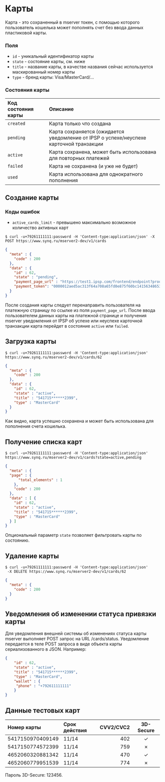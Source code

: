 # Карты

Карта - это сохраненный в mserver токен, с помощью которого пользователь кошелька может пополнять счет без ввода данных пластиковой карты.

### Поля

* `id` - уникальный идентификатор карты
* `state` - состояние карты, см. ниже
* `title` - название карты, в качестве названия сейчас используется маскированный номер карты
* `type` - бренд карты: Visa/MasterCard/...

### Состояния карты

| Код состояния карты   | Описание                                                                                     |
| :-------------------  |:---------------------------------------------------------------------------------------------|
| `created`             | Карта только что создана                                                                     |
| `pending`             | Карта сохраняется (ожидается уведомление от IPSP о успехе/неуспехе карточной транзакции      |
| `active`              | Карта сохранена, может быть использована для повторных платежей                              |
| `failed`              | Карта не сохранена (и уже не будет)                                                          |
| `used`                | Карта использована для однократного пополнения

## Создание карты

### Коды ошибок

* `active_cards_limit` - превышено максимально возможное количество активных карт

```shell
$ curl -u+79261111111:password -H 'Content-type:application/json' -X POST https://www.synq.ru/mserver2-dev/v1/cards
```

```json
{
  "meta" : {
    "code" : 200
  },
  "data" : {
    "id" : 62,
    "state" : "pending",
    "payment_page_url" : "https://test1.ipsp.com/frontend/endpoint?product_id=1721&desc=mserver2&payment_type=A&amount=1.00&currency=RUB&biller_client_id=1f95c7b9-74e5-4fd7-983d-c8d03d90347e&perspayee_expiry=0150&recur_freq=1&locale=ru&hash=cace0d7de544a25d2aa685ef12263a10655d9058",
    "payment_token": "0000012aed5ac313f64a708a65fd0e875f60bc1415634865334311dd49178aff439f4b42c6ae628854e71385dc87eb9ae5cb5633ce1ee7221668ec4e90a7a3dcd676ace6b298874e85cb52556b1265d1247dfb0e1c529fd11b0551219f39a6ef296298c1488f3b0ba5cf8d9f8c8af528ffe3aef3a59325e38d07ade2dadef479ca3f4522cc6285ca285e37a63df687ce8ec06a416d78d11fcd7"
  }
}
```

После создания карты следует перенаправить пользователя на платежную страницу по ссылке из поля `payment_page_url`. После ввода пользователем данных карты на платежной странице  и получения mserver уведомления от IPSP об успехе или неуспехе карточной транзакции карта перейдет в состояние `active` или `failed`.

## Загрузка карты

```shell
$ curl -u+79261111111:password -H 'Content-type:application/json' https://www.synq.ru/mserver2-dev/v1/cards/62
```

```json
{
  "meta" : {
    "code" : 200
  },
  "data" : {
    "id" : 62,
    "state" : "active",
    "title" : "541715******2399",
    "type" : "MasterCard"
  }
}
```

Как видно, карта успешно сохранена и может быть использована для пополнения счета кошелька.

## Получение списка карт

```shell
$ curl -u+79261111111:password -H 'Content-type:application/json' https://www.synq.ru/mserver2-dev/v1/cards?state=active,pending
```

```json
{
  "meta" : {
  "page" : {
      "total_elements" : 1
    },
    "code" : 200
  },
  "data" : [ {
    "id" : 62,
    "state" : "active",
    "title" : "541715******2399",
    "type" : "MasterCard"
  } ]
}
```

Опциональный параметр `state` позволяет фильтровать карты по состоянию.

## Удаление карты

```shell
$ сurl -u+79261111111:password -H 'Content-type:application/json' 
 -X DELETE https://www.synq.ru/mserver2-dev/v1/cards/62
```

```json
{
  "meta" : {
    "code" : 200
  }
}
```
## Уведомления об изменении статуса привязки карты

Для уведомления внешней системы об изменениях статуса карты mserver выполняет POST запрос на URL /cards/status. Уведомление передается в теле POST запроса в виде объекта карты сериализованного в JSON. Например:

```json
{
    "id" : 62,
    "state" : "active",
    "title" : "541715******2399",
    "type" : "MasterCard",
    "wallet" : {
     "phone" : "+792611111111"
    }
}
```

## Данные тестовых карт

| Номер карты      | Срок действия  | CVV2/CVC2 | 3D-Secure |
| :--------------  |:-------------- |---------: |:---------:|
| 5417150970409149 | 11/14          | 402       | &#x2713;  |
| 5417150774572399 | 11/14          | 759       | &#x2717;  |  
| 4652060320881342 | 11/14          | 470       | &#x2713;  |
| 4652060779951539 | 11/14          | 774       | &#x2717;  |

Пароль 3D-Secure: 123456.